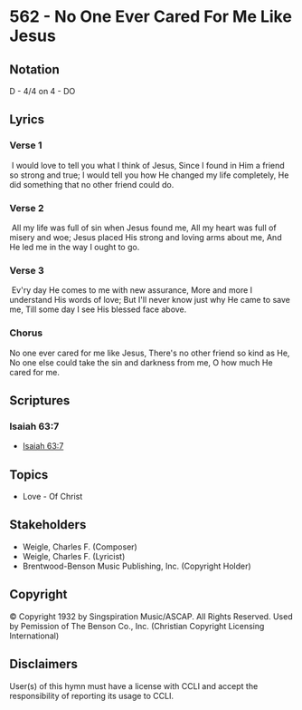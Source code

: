 # 562 - No One Ever Cared For Me Like Jesus

## Notation

D - 4/4 on 4 - DO

## Lyrics

### Verse 1

 I would love to tell you what I think of Jesus, Since I found in Him a friend so strong and true; I would tell you how He changed my life completely, He did something that no other friend could do. 

### Verse 2

 All my life was full of sin when Jesus found me, All my heart was full of misery and woe; Jesus placed His strong and loving arms about me, And He led me in the way I ought to go. 

### Verse 3

 Ev'ry day He comes to me with new assurance, More and more I understand His words of love; But I'll never know just why He came to save me, Till some day I see His blessed face above. 

### Chorus

No one ever cared for me like Jesus, There's no other friend so kind as He, No one else could take the sin and darkness from me, O how much He cared for me.


## Scriptures

### Isaiah 63:7

- [Isaiah 63:7](https://www.biblegateway.com/passage/?search=Isaiah%2063%3A7)


## Topics

- Love - Of Christ

## Stakeholders

- Weigle, Charles F. (Composer)
- Weigle, Charles F. (Lyricist)
- Brentwood-Benson Music Publishing, Inc. (Copyright Holder)

## Copyright

© Copyright 1932 by Singspiration Music/ASCAP. All Rights Reserved. Used by Pemission of The Benson Co., Inc.
(Christian Copyright Licensing International)

## Disclaimers

User(s) of this hymn must have a license with CCLI and accept the responsibility of reporting its usage to CCLI.

